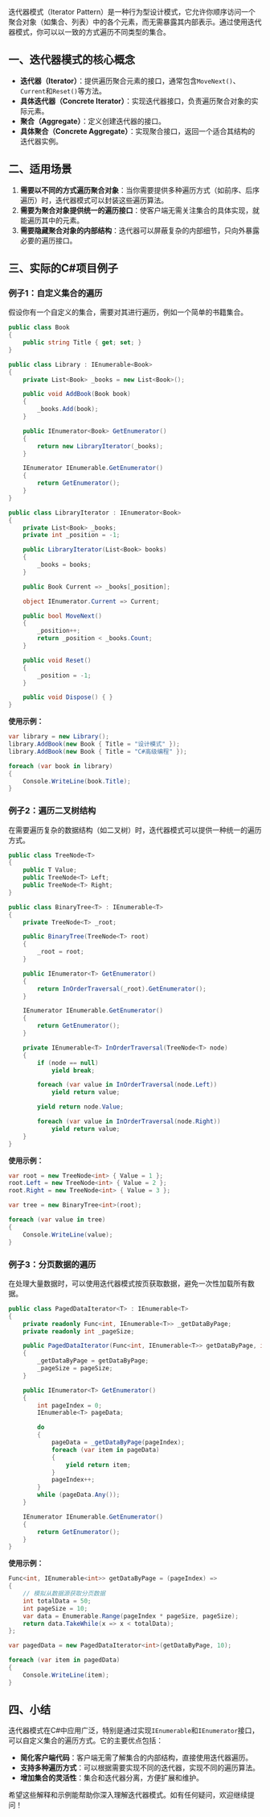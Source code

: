 迭代器模式（Iterator Pattern）是一种行为型设计模式，它允许你顺序访问一个聚合对象（如集合、列表）中的各个元素，而无需暴露其内部表示。通过使用迭代器模式，你可以以一致的方式遍历不同类型的集合。

## 一、迭代器模式的核心概念

- **迭代器（Iterator）**：提供遍历聚合元素的接口，通常包含`MoveNext()`、`Current`和`Reset()`等方法。
- **具体迭代器（Concrete Iterator）**：实现迭代器接口，负责遍历聚合对象的实际元素。
- **聚合（Aggregate）**：定义创建迭代器的接口。
- **具体聚合（Concrete Aggregate）**：实现聚合接口，返回一个适合其结构的迭代器实例。

## 二、适用场景

1. **需要以不同的方式遍历聚合对象**：当你需要提供多种遍历方式（如前序、后序遍历）时，迭代器模式可以封装这些遍历算法。
2. **需要为聚合对象提供统一的遍历接口**：使客户端无需关注集合的具体实现，就能遍历其中的元素。
3. **需要隐藏聚合对象的内部结构**：迭代器可以屏蔽复杂的内部细节，只向外暴露必要的遍历接口。

## 三、实际的C#项目例子

### 例子1：自定义集合的遍历

假设你有一个自定义的集合，需要对其进行遍历，例如一个简单的书籍集合。

```csharp
public class Book
{
    public string Title { get; set; }
}

public class Library : IEnumerable<Book>
{
    private List<Book> _books = new List<Book>();

    public void AddBook(Book book)
    {
        _books.Add(book);
    }

    public IEnumerator<Book> GetEnumerator()
    {
        return new LibraryIterator(_books);
    }

    IEnumerator IEnumerable.GetEnumerator()
    {
        return GetEnumerator();
    }
}

public class LibraryIterator : IEnumerator<Book>
{
    private List<Book> _books;
    private int _position = -1;

    public LibraryIterator(List<Book> books)
    {
        _books = books;
    }

    public Book Current => _books[_position];

    object IEnumerator.Current => Current;

    public bool MoveNext()
    {
        _position++;
        return _position < _books.Count;
    }

    public void Reset()
    {
        _position = -1;
    }

    public void Dispose() { }
}
```

**使用示例：**

```csharp
var library = new Library();
library.AddBook(new Book { Title = "设计模式" });
library.AddBook(new Book { Title = "C#高级编程" });

foreach (var book in library)
{
    Console.WriteLine(book.Title);
}
```

### 例子2：遍历二叉树结构

在需要遍历复杂的数据结构（如二叉树）时，迭代器模式可以提供一种统一的遍历方式。

```csharp
public class TreeNode<T>
{
    public T Value;
    public TreeNode<T> Left;
    public TreeNode<T> Right;
}

public class BinaryTree<T> : IEnumerable<T>
{
    private TreeNode<T> _root;

    public BinaryTree(TreeNode<T> root)
    {
        _root = root;
    }

    public IEnumerator<T> GetEnumerator()
    {
        return InOrderTraversal(_root).GetEnumerator();
    }

    IEnumerator IEnumerable.GetEnumerator()
    {
        return GetEnumerator();
    }

    private IEnumerable<T> InOrderTraversal(TreeNode<T> node)
    {
        if (node == null)
            yield break;

        foreach (var value in InOrderTraversal(node.Left))
            yield return value;

        yield return node.Value;

        foreach (var value in InOrderTraversal(node.Right))
            yield return value;
    }
}
```

**使用示例：**

```csharp
var root = new TreeNode<int> { Value = 1 };
root.Left = new TreeNode<int> { Value = 2 };
root.Right = new TreeNode<int> { Value = 3 };

var tree = new BinaryTree<int>(root);

foreach (var value in tree)
{
    Console.WriteLine(value);
}
```

### 例子3：分页数据的遍历

在处理大量数据时，可以使用迭代器模式按页获取数据，避免一次性加载所有数据。

```csharp
public class PagedDataIterator<T> : IEnumerable<T>
{
    private readonly Func<int, IEnumerable<T>> _getDataByPage;
    private readonly int _pageSize;

    public PagedDataIterator(Func<int, IEnumerable<T>> getDataByPage, int pageSize)
    {
        _getDataByPage = getDataByPage;
        _pageSize = pageSize;
    }

    public IEnumerator<T> GetEnumerator()
    {
        int pageIndex = 0;
        IEnumerable<T> pageData;

        do
        {
            pageData = _getDataByPage(pageIndex);
            foreach (var item in pageData)
            {
                yield return item;
            }
            pageIndex++;
        }
        while (pageData.Any());
    }

    IEnumerator IEnumerable.GetEnumerator()
    {
        return GetEnumerator();
    }
}
```

**使用示例：**

```csharp
Func<int, IEnumerable<int>> getDataByPage = (pageIndex) =>
{
    // 模拟从数据源获取分页数据
    int totalData = 50;
    int pageSize = 10;
    var data = Enumerable.Range(pageIndex * pageSize, pageSize);
    return data.TakeWhile(x => x < totalData);
};

var pagedData = new PagedDataIterator<int>(getDataByPage, 10);

foreach (var item in pagedData)
{
    Console.WriteLine(item);
}
```

## 四、小结

迭代器模式在C#中应用广泛，特别是通过实现`IEnumerable`和`IEnumerator`接口，可以自定义集合的遍历方式。它的主要优点包括：

- **简化客户端代码**：客户端无需了解集合的内部结构，直接使用迭代器遍历。
- **支持多种遍历方式**：可以根据需要实现不同的迭代器，实现不同的遍历算法。
- **增加集合的灵活性**：集合和迭代器分离，方便扩展和维护。

希望这些解释和示例能帮助你深入理解迭代器模式。如有任何疑问，欢迎继续提问！